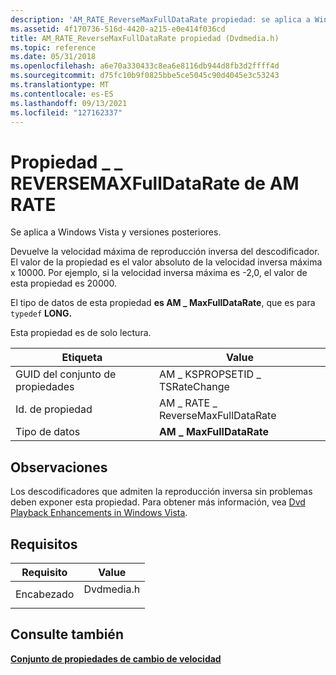 ```yaml
---
description: 'AM_RATE_ReverseMaxFullDataRate propiedad: se aplica a Windows Vista y versiones posteriores.'
ms.assetid: 4f170736-516d-4420-a215-e0e414f036cd
title: AM_RATE_ReverseMaxFullDataRate propiedad (Dvdmedia.h)
ms.topic: reference
ms.date: 05/31/2018
ms.openlocfilehash: a6e70a330433c8ea6e8116db944d8fb3d2ffff4d
ms.sourcegitcommit: d75fc10b9f0825bbe5ce5045c90d4045e3c53243
ms.translationtype: MT
ms.contentlocale: es-ES
ms.lasthandoff: 09/13/2021
ms.locfileid: "127162337"
---
```

# <a name="am_rate_reversemaxfulldatarate-property"></a>Propiedad \_ \_ REVERSEMAXFullDataRate de AM RATE

Se aplica a Windows Vista y versiones posteriores.

Devuelve la velocidad máxima de reproducción inversa del descodificador. El valor de la propiedad es el valor absoluto de la velocidad inversa máxima x 10000. Por ejemplo, si la velocidad inversa máxima es -2,0, el valor de esta propiedad es 20000.

El tipo de datos de esta propiedad **es AM \_ MaxFullDataRate**, que es para `typedef` **LONG.**

Esta propiedad es de solo lectura.



| Etiqueta | Value |
|-------------------|----------------------------------|
| GUID del conjunto de propiedades | AM \_ KSPROPSETID \_ TSRateChange    |
| Id. de propiedad       | AM \_ RATE \_ ReverseMaxFullDataRate |
| Tipo de datos         | **AM \_ MaxFullDataRate**          |



 

## <a name="remarks"></a>Observaciones

Los descodificadores que admiten la reproducción inversa sin problemas deben exponer esta propiedad. Para obtener más información, vea [Dvd Playback Enhancements in Windows Vista](dvd-playback-enhancements-in-windows-vista.md).

## <a name="requirements"></a>Requisitos



| Requisito | Value |
|-------------------|---------------------------------------------------------------------------------------|
| Encabezado<br/> | <dl> <dt>Dvdmedia.h</dt> </dl> |



## <a name="see-also"></a>Consulte también

<dl> <dt>

[**Conjunto de propiedades de cambio de velocidad**](rate-change-property-set.md)
</dt> </dl>

 

 




